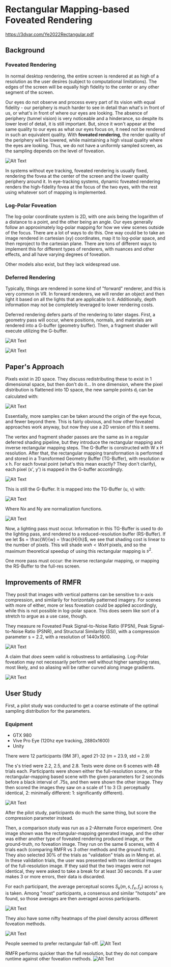# Rectangular Mapping-based Foveated Rendering
https://3dvar.com/Ye2022Rectangular.pdf

## Background
### Foveated Rendering
In normal desktop rendering, the entire screen is rendered at as high of a resolution as the user desires (subject to computational limitations). The edges of the screen will be equally high fidelity to the center or any other segment of the screen.

Our eyes do not observe and process every part of its vision with equal fidelity - our periphery is much harder to see in detail than what's in front of us, or what's in front of where our eyes are looking. The absence of periphery (tunnel vision) is very noticeable and a hinderance, so despite its lower level of detail, it is still important. But, since it won't appear at the same quality to our eyes as what our eyes focus on, it need not be rendered in such an equivalent quality. With **foveated rendering**, the render quality of the periphery will be lowered, while maintaining a high visual quality where the eyes are looking. Thus, we do not have a uniformly sampled screen, as the sampling depends on the level of foveation.

![Alt Text](images/fov.jpg?raw=true)

In systems without eye tracking, foveated rendering is usually fixed, rendering the fovea at the center of the  screen and the lower quality periphery around it. In eye-tracking systems, dynamic foveated rendering renders the high-fidelity fovea at the focus of the two eyes, with the rest using whatever sort of mapping is implemented.


### Log-Polar Foveation
The log-polar coordinate system is 2D, with one axis being the logarithm of a distance to a point, and the other being an angle. Our eyes generally follow an approximately log-polar mapping for how we view scenes outside of the focus. There are a lot of ways to do this. One way could be to take an image rendered in cartesian (xy) coordinates, map it to log-polar space, and then reproject to the cartesian plane. There are tons of different ways to implement this for different types of renderers, with nuances and other effects, and all have varying degrees of foveation.

Other models also exist, but they lack widespread use.

### Deferred Rendering
Typically, things are rendered in some kind of "forward" renderer, and this is very common in VR. In forward renderers, we will render an object and then light it based on all the lights that are applicable to it. Additionally, depth information may not be completely leveraged to lower rendering costs.

Deferred rendering defers parts of the rendering to later stages. First, a geometry pass will occur, where positions, normals, and materials are rendered into a G-buffer (geometry buffer). Then, a fragment shader will execute utilizing the G-buffer.

![Alt Text](images/learnopengl_deferred1.PNG?raw=true)

![Alt Text](images/learnopengl_deferred2.PNG?raw=true)

## Paper's Approach
Pixels exist in 2D space. They discuss redistributing these to exist in 1 dimensional space, but then don't do it... In one dimension, where the pixel distribution is flattened into 1D space, the new sample points d<sub>i</sub> can be calculated with:

![Alt Text](images/1d-mapping.PNG?raw=true)

Essentially, more samples can be taken around the origin of the eye focus, and fewer beyond there. This is fairly obvious, and how other foveated approaches work anyway, but now they use a 2D version of this it seems.


The vertex and fragment shader passes are the same as in a regular deferred shading pipeline, but they introduce the rectangular mapping and inverse rectangular mapping steps. The G-Buffer is constructed with W x H resolution. After that, the rectangular mapping transformation is performed and stored in a Transformed Geometry Buffer (TG-Buffer), with resolution w x h. For each foveal point (what's this mean exactly? They don't clarify), each pixel (x', y') is mapped in the G-buffer accordingly.

![Alt Text](images/2d-mapping.PNG?raw=true)

This is still the G-Buffer. It is mapped into the TG-Buffer (u, v) with:

![Alt Text](images/2d-mapping2.PNG?raw=true)

Where Nx and Ny are normalization functions.

![Alt Text](images/2d-mapping3.PNG?raw=true)

Now, a lighting pass must occur. Information in this TG-Buffer is used to do the lighting pass, and rendered to a reduced-resolution buffer (RS-Buffer). If we let $s = \frac{W}{w} = \frac{H}{h}$, we see that shading cost is linear to the number of pixels. This will shade $w x h < W x H$ pixels, and so the maximum theoretical speedup of using this rectangular mapping is $s^2$.

One more pass must occur: the inverse rectangular mapping, or mapping the RS-Buffer to the full-res screen.

## Improvements of RMFR
They posit that images with vertical patterns can be sensitive to x-axis compression, and similarily for horizontally patterned imagery. For scenes with more of either, more or less foveation could be applied accordingly, while this is not possible in log-polar space. This does seem like sort of a stretch to argue as a use case, though.

They measure re Foveated Peak Signal-to-Noise Ratio (FPSN), Peak Signal-to-Noise Ratio (PSNR), and Structural Similarity (SSI), with a compression parameter s = 2.2, with a resolution of 1440x1600.

![Alt Text](images/figure5.PNG?raw=true)

A claim that *does* seem valid is robustness to antialiasing. Log-Polar foveation may not necessarily perform well without higher sampling rates, most likely, and so aliasing will be rather curved along image gradients.	

![Alt Text](images/figure7.PNG?raw=true)

## User Study
First, a pilot study was conducted to get a coarse estimate of the optimal sampling distribution for the parameters.

### Equipment
- GTX 980
- Vive Pro Eye (120hz eye tracking, 2880x1600)
- Unity

There were 12 participants (9M 3F), aged 21-32 (m = 23.9, std = 2.9)

The s's tried were 2.2, 2.5, and 2.8. Tests were done on 6 scenes with 48 trials each. Participants were shown either the full-resolution scene, or the rectangular-mapping based scene with the given parameters for 2 seconds before a black interval of .75s, and then were shown the other image. They then scored the images they saw on a scale of 1 to 3 (3: perceptually identical, 2: minimally different: 1: significantly different).

![Alt Text](images/figure8.PNG?raw=true)

After the pilot study, participants do much the same thing, but score the compression parameter instead.

Then, a comparison study was run as a 2-Alternate Force experiment. One image shown was the rectangular-mapping generated image, and the other was either another type of foveated rendering produced image, or the ground-truth, no foveation image. They run on the same 6 scenes, with 4 trials each (comparing RMFR vs 3 other methods and the ground truth). They also selected 30% of the trials as "validation" trials as in Meng et. al. In these validation trials, the user was presented with two identical images of the full-resolution image. If they said that the two images were not identical, they were asked to take a break for at least 30 seconds. If a user makes 3 or more errors, their data is discarded.

For each participant, the average perceptual scores $S_k(m, s, f_x, f_y)$ across $s_i$ is taken. Among "most" participants, a consensus and similar "hotspots" are found, so those averages are then averaged across participants.

![Alt Text](images/figure10.PNG?raw=true)

They also have some nifty heatmaps of the pixel density across different foveation methods.

![Alt Text](images/figure11.PNG?raw=true)

People seemed to prefer rectangular fall-off.
![Alt Text](images/table1.PNG?raw=true)

RMFR performs quicker than the full resolution, but they do not compare runtime against other foveation methods.
![Alt Text](images/table3.PNG?raw=true)

